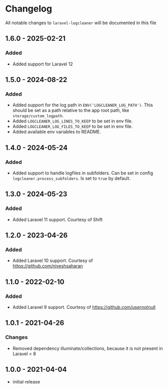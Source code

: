 # Changelog

All notable changes to `laravel-logcleaner` will be documented in this file

## 1.6.0 - 2025-02-21
### Added
- Added support for Laravel 12

## 1.5.0 - 2024-08-22
### Added
- Added support for the log path in `ENV('LOGCLEANER_LOG_PATH')`. This should be set as a path relative to the app root path, like `storage/custom_logpath`.
- Added `LOGCLEANER_LOG_LINES_TO_KEEP` to be set in env file.
- Added `LOGCLEANER_LOG_FILES_TO_KEEP` to be set in env file.
- Added available env variables to README. 

## 1.4.0 - 2024-05-24
### Added
- Added support to handle logfiles in subfolders. Can be set in config `logcleaner.process_subfolders`. Is set to `true` by default.

## 1.3.0 - 2024-05-23
### Added
- Added Laravel 11 support. Courtesy of Shift

## 1.2.0 - 2023-04-26
### Added
- Added Laravel 10 support. Courtesy of https://github.com/niveshsaharan

## 1.1.0 - 2022-02-10
### Added
- Added Laravel 9 support. Courtesy of https://github.com/usernotnull

## 1.0.1 - 2021-04-26
### Changes
- Removed dependency illuminate/collections, because it is not present in Laravel < 8

## 1.0.0 - 2021-04-04
- initial release
